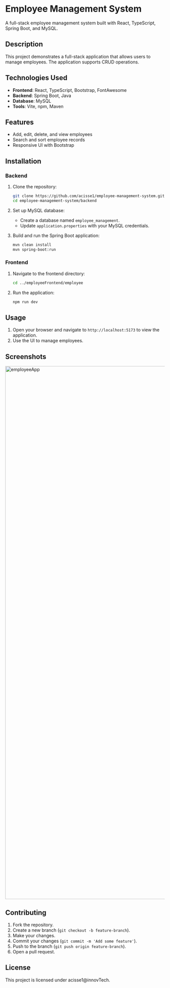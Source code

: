 # Employee Management System

A full-stack employee management system built with React, TypeScript, Spring Boot, and MySQL.

## Description

This project demonstrates a full-stack application that allows users to manage employees. The application supports CRUD operations.

## Technologies Used

- **Frontend**: React, TypeScript, Bootstrap, FontAwesome
- **Backend**: Spring Boot, Java
- **Database**: MySQL
- **Tools**: Vite, npm, Maven

## Features

- Add, edit, delete, and view employees
- Search and sort employee records
- Responsive UI with Bootstrap

## Installation

### Backend

1. Clone the repository:
    ```sh
    git clone https://github.com/acisse1/employee-management-system.git
    cd employee-management-system/backend
    ```

2. Set up MySQL database:
    - Create a database named `employee_management`.
    - Update `application.properties` with your MySQL credentials.

3. Build and run the Spring Boot application:
    ```sh
    mvn clean install
    mvn spring-boot:run
    ```

### Frontend

1. Navigate to the frontend directory:
    ```sh
    cd ../employeeFrontend/employee
    ```

2. Run the application:
    ```sh
    npm run dev
    ```

## Usage

1. Open your browser and navigate to `http://localhost:5173` to view the application.
2. Use the UI to manage employees.

## Screenshots
<img width="1680" alt="employeeApp" src="https://github.com/user-attachments/assets/998c25a6-a96a-4648-8bf9-f1e7373b6884">


## Contributing

1. Fork the repository.
2. Create a new branch (`git checkout -b feature-branch`).
3. Make your changes.
4. Commit your changes (`git commit -m 'Add some feature'`).
5. Push to the branch (`git push origin feature-branch`).
6. Open a pull request.

## License

This project is licensed under acisse1@innovTech.
